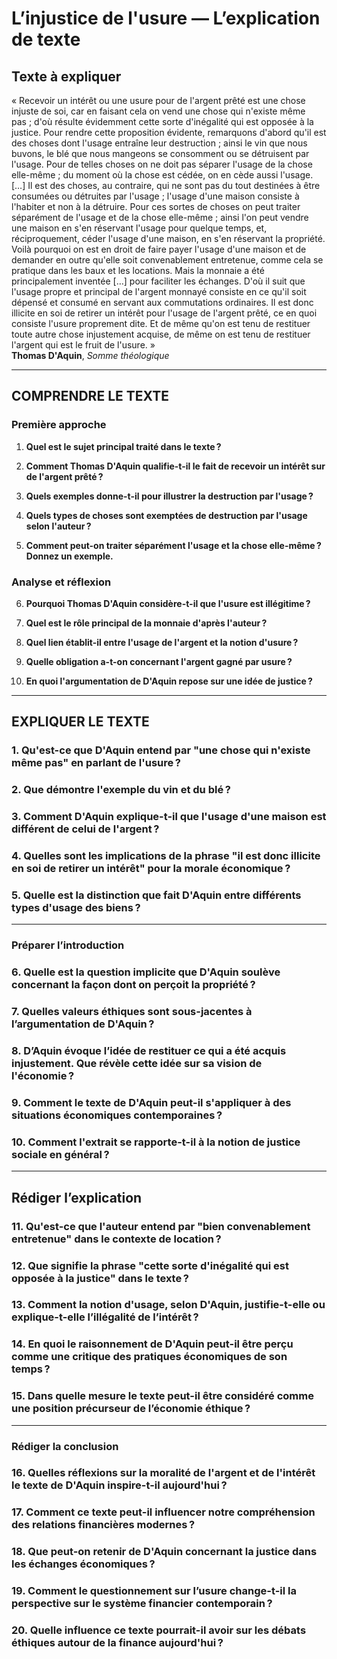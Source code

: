 # L’injustice de l'usure — L’explication de texte

## Texte à expliquer
« Recevoir un intérêt ou une usure pour de l'argent prêté est une chose injuste de soi, car en faisant cela on vend une chose qui n'existe même pas ; d'où résulte évidemment cette sorte d'inégalité qui est opposée à la justice. Pour rendre cette proposition évidente, remarquons d'abord qu'il est des choses dont l'usage entraîne leur destruction ; ainsi le vin que nous buvons, le blé que nous mangeons se consomment ou se détruisent par l'usage. Pour de telles choses on ne doit pas séparer l'usage de la chose elle-même ; du moment où la chose est cédée, on en cède aussi l'usage. […] Il est des choses, au contraire, qui ne sont pas du tout destinées à être consumées ou détruites par l'usage ; l'usage d'une maison consiste à l'habiter et non à la détruire. Pour ces sortes de choses on peut traiter séparément de l'usage et de la chose elle-même ; ainsi l'on peut vendre une maison en s'en réservant l'usage pour quelque temps, et, réciproquement, céder l'usage d'une maison, en s'en réservant la propriété. Voilà pourquoi on est en droit de faire payer l'usage d'une maison et de demander en outre qu'elle soit convenablement entretenue, comme cela se pratique dans les baux et les locations. Mais la monnaie a été principalement inventée […] pour faciliter les échanges. D'où il suit que l'usage propre et principal de l'argent monnayé consiste en ce qu'il soit dépensé et consumé en servant aux commutations ordinaires. Il est donc illicite en soi de retirer un intérêt pour l'usage de l'argent prêté, ce en quoi consiste l'usure proprement dite. Et de même qu'on est tenu de restituer toute autre chose injustement acquise, de même on est tenu de restituer l'argent qui est le fruit de l'usure. »  
**Thomas D'Aquin**, *Somme théologique*

---

## COMPRENDRE LE TEXTE

### Première approche

1. **Quel est le sujet principal traité dans le texte ?**

2. **Comment Thomas D'Aquin qualifie-t-il le fait de recevoir un intérêt sur de l'argent prêté ?**

3. **Quels exemples donne-t-il pour illustrer la destruction par l'usage ?**

4. **Quels types de choses sont exemptées de destruction par l'usage selon l'auteur ?**

5. **Comment peut-on traiter séparément l'usage et la chose elle-même ? Donnez un exemple.**

### Analyse et réflexion

6. **Pourquoi Thomas D'Aquin considère-t-il que l'usure est illégitime ?**

7. **Quel est le rôle principal de la monnaie d'après l'auteur ?**

8. **Quel lien établit-il entre l'usage de l'argent et la notion d'usure ?**

9. **Quelle obligation a-t-on concernant l'argent gagné par usure ?**

10. **En quoi l'argumentation de D'Aquin repose sur une idée de justice ?**

---

## EXPLIQUER LE TEXTE

### 1. Qu'est-ce que D'Aquin entend par "une chose qui n'existe même pas" en parlant de l'usure ?

### 2. Que démontre l'exemple du vin et du blé ? 

### 3. Comment D'Aquin explique-t-il que l'usage d'une maison est différent de celui de l'argent ?

### 4. Quelles sont les implications de la phrase "il est donc illicite en soi de retirer un intérêt" pour la morale économique ?

### 5. Quelle est la distinction que fait D'Aquin entre différents types d'usage des biens ? 

---

### Préparer l’introduction

### 6. Quelle est la question implicite que D'Aquin soulève concernant la façon dont on perçoit la propriété ?

### 7. Quelles valeurs éthiques sont sous-jacentes à l’argumentation de D'Aquin ?

### 8. D’Aquin évoque l’idée de restituer ce qui a été acquis injustement. Que révèle cette idée sur sa vision de l'économie ?

### 9. Comment le texte de D'Aquin peut-il s'appliquer à des situations économiques contemporaines ?

### 10. Comment l'extrait se rapporte-t-il à la notion de justice sociale en général ?

---

## Rédiger l’explication

### 11. Qu'est-ce que l'auteur entend par "bien convenablement entretenue" dans le contexte de location ?

### 12. Que signifie la phrase "cette sorte d'inégalité qui est opposée à la justice" dans le texte ?

### 13. Comment la notion d'usage, selon D'Aquin, justifie-t-elle ou explique-t-elle l’illégalité de l’intérêt ?

### 14. En quoi le raisonnement de D'Aquin peut-il être perçu comme une critique des pratiques économiques de son temps ?

### 15. Dans quelle mesure le texte peut-il être considéré comme une position précurseur de l’économie éthique ?

---

### Rédiger la conclusion

### 16. Quelles réflexions sur la moralité de l'argent et de l'intérêt le texte de D'Aquin inspire-t-il aujourd'hui ?

### 17. Comment ce texte peut-il influencer notre compréhension des relations financières modernes ?

### 18. Que peut-on retenir de D'Aquin concernant la justice dans les échanges économiques ?

### 19. Comment le questionnement sur l’usure change-t-il la perspective sur le système financier contemporain ?

### 20. Quelle influence ce texte pourrait-il avoir sur les débats éthiques autour de la finance aujourd'hui ?